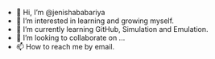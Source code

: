- 👋 Hi, I’m @jenishababariya
- 👀 I’m interested in learning and growing myself.
- 🌱 I’m currently learning GitHub, Simulation and Emulation.
- 💞️ I’m looking to collaborate on ...
- 📫 How to reach me by email.

<!---
jenishababariya/jenishababariya is a ✨ special ✨ repository because its `README.md` (this file) appears on your GitHub profile.
You can click the Preview link to take a look at your changes.
--->

